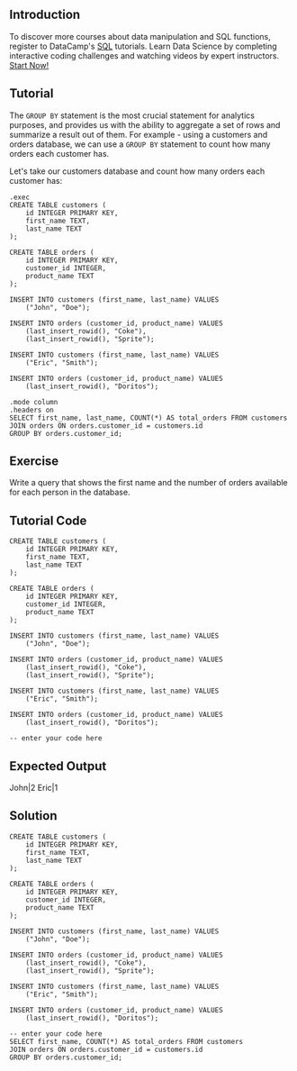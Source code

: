 Introduction
------------

To discover more courses about data manipulation and SQL functions, register to DataCamp's [SQL](https://datacamp.pxf.io/DKLN45) tutorials. Learn Data Science by completing interactive coding challenges and watching videos by expert instructors. [Start Now!](https://datacamp.pxf.io/Kjxv6a)

Tutorial
--------

The `GROUP BY` statement is the most crucial statement for analytics purposes, and provides us with the ability to aggregate a set of rows and
summarize a result out of them. For example - using a customers and orders database, we can use a `GROUP BY` statement to count how many
orders each customer has.

Let's take our customers database and count how many orders each customer has:

    .exec
    CREATE TABLE customers (
        id INTEGER PRIMARY KEY,
        first_name TEXT,
        last_name TEXT
    );

    CREATE TABLE orders (
        id INTEGER PRIMARY KEY,
        customer_id INTEGER,
        product_name TEXT
    );

    INSERT INTO customers (first_name, last_name) VALUES
        ("John", "Doe");

    INSERT INTO orders (customer_id, product_name) VALUES
        (last_insert_rowid(), "Coke"),
        (last_insert_rowid(), "Sprite");

    INSERT INTO customers (first_name, last_name) VALUES
        ("Eric", "Smith");

    INSERT INTO orders (customer_id, product_name) VALUES
        (last_insert_rowid(), "Doritos");

    .mode column
    .headers on
    SELECT first_name, last_name, COUNT(*) AS total_orders FROM customers
    JOIN orders ON orders.customer_id = customers.id
    GROUP BY orders.customer_id;


Exercise
--------

Write a query that shows the first name and the number of orders available for each person in the database.

Tutorial Code
-------------
    CREATE TABLE customers (
        id INTEGER PRIMARY KEY,
        first_name TEXT,
        last_name TEXT
    );

    CREATE TABLE orders (
        id INTEGER PRIMARY KEY,
        customer_id INTEGER,
        product_name TEXT
    );

    INSERT INTO customers (first_name, last_name) VALUES
        ("John", "Doe");

    INSERT INTO orders (customer_id, product_name) VALUES
        (last_insert_rowid(), "Coke"),
        (last_insert_rowid(), "Sprite");

    INSERT INTO customers (first_name, last_name) VALUES
        ("Eric", "Smith");

    INSERT INTO orders (customer_id, product_name) VALUES
        (last_insert_rowid(), "Doritos");

    -- enter your code here



Expected Output
---------------
John|2
Eric|1

Solution
--------
    CREATE TABLE customers (
        id INTEGER PRIMARY KEY,
        first_name TEXT,
        last_name TEXT
    );

    CREATE TABLE orders (
        id INTEGER PRIMARY KEY,
        customer_id INTEGER,
        product_name TEXT
    );

    INSERT INTO customers (first_name, last_name) VALUES
        ("John", "Doe");

    INSERT INTO orders (customer_id, product_name) VALUES
        (last_insert_rowid(), "Coke"),
        (last_insert_rowid(), "Sprite");

    INSERT INTO customers (first_name, last_name) VALUES
        ("Eric", "Smith");

    INSERT INTO orders (customer_id, product_name) VALUES
        (last_insert_rowid(), "Doritos");

    -- enter your code here
    SELECT first_name, COUNT(*) AS total_orders FROM customers
    JOIN orders ON orders.customer_id = customers.id
    GROUP BY orders.customer_id;
